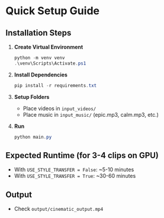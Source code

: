 # Quick Setup Guide

## Installation Steps

1. **Create Virtual Environment**

   ```powershell
   python -m venv venv
   .\venv\Scripts\Activate.ps1
   ```

2. **Install Dependencies**

   ```powershell
   pip install -r requirements.txt
   ```

3. **Setup Folders**

   - Place videos in `input_videos/`
   - Place music in `input_music/` (epic.mp3, calm.mp3, etc.)

4. **Run**
   ```powershell
   python main.py
   ```

## Expected Runtime (for 3-4 clips on GPU)

- With `USE_STYLE_TRANSFER = False`: ~5-10 minutes
- With `USE_STYLE_TRANSFER = True`: ~30-60 minutes

## Output

- Check `output/cinematic_output.mp4`
